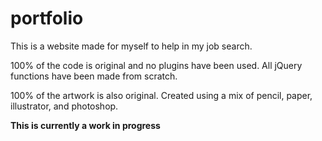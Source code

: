 # portfolio

This is a website made for myself to help in my job search.

100% of the code is original and no plugins have been used. All jQuery functions have been made from scratch. 

100% of the artwork is also original. Created using a mix of pencil, paper, illustrator, and photoshop.

<strong>This is currently a work in progress</strong>
